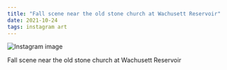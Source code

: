 ```yaml
---
title: "Fall scene near the old stone church at Wachusett Reservoir"
date: 2021-10-24
tags: instagram art
---
```


![Instagram image](/media/247974601_587198565661615_4166102133140191889_n_18260088655037209.jpg)

Fall scene near the old stone church at Wachusett Reservoir
